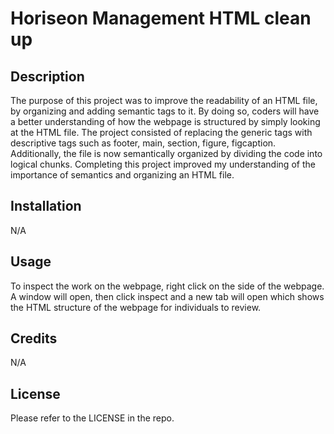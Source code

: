 # Horiseon Management HTML clean up


## Description

The purpose of this project was to improve the readability of an HTML file, by organizing and adding semantic tags to it. By doing so, coders will have a better understanding of how the webpage is structured by simply looking at the HTML file.
The project consisted of replacing the generic tags with descriptive tags such as footer, main, section, figure, figcaption. Additionally, the file is now semantically organized by dividing the code into logical chunks.
Completing this project improved my understanding of the importance of semantics and organizing an HTML file.

## Installation 

N/A

## Usage

To inspect the work on the webpage, right click on the side of the webpage. A window will open, then click inspect and a new tab will open which shows the HTML structure of the webpage for individuals to review. 

## Credits

N/A

## License

Please refer to the LICENSE in the repo.
